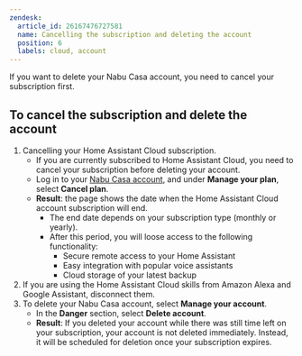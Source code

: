 ```yaml
---
zendesk:
  article_id: 26167476727581
  name: Cancelling the subscription and deleting the account
  position: 6
  labels: cloud, account
---
```


If you want to delete your Nabu Casa account, you need to cancel your subscription first.

## To cancel the subscription and delete the account

1. Cancelling your Home Assistant Cloud subscription.
   - If you are currently subscribed to Home Assistant Cloud, you need to cancel your subscription before deleting your account.
   - Log in to your [Nabu Casa account](https://account.nabucasa.com/), and under **Manage your plan**, select **Cancel plan**.
   - **Result**: the page shows the date when the Home Assistant Cloud account subscription will end.
     - The end date depends on your subscription type (monthly or yearly).
     - After this period, you will loose access to the following functionality:
       - Secure remote access to your Home Assistant
       - Easy integration with popular voice assistants
       - Cloud storage of your latest backup
2. If you are using the Home Assistant Cloud skills from Amazon Alexa and Google Assistant, disconnect them.
3. To delete your Nabu Casa account, select **Manage your account**.
   - In the **Danger**  section, select **Delete account**.
   - **Result**: If you deleted your account while there was still time left on your subscription, your account is not deleted immediately. Instead, it will be scheduled for deletion once your subscription expires.
